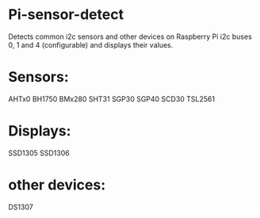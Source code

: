 # Pi-sensor-detect
Detects common i2c sensors and other devices on Raspberry Pi i2c buses 0, 1 and 4 (configurable) and displays their values. 

Sensors:
=======
AHTx0
BH1750
BMx280
SHT31
SGP30
SGP40
SCD30
TSL2561

Displays:
========
SSD1305
SSD1306

other devices:
=============
DS1307
